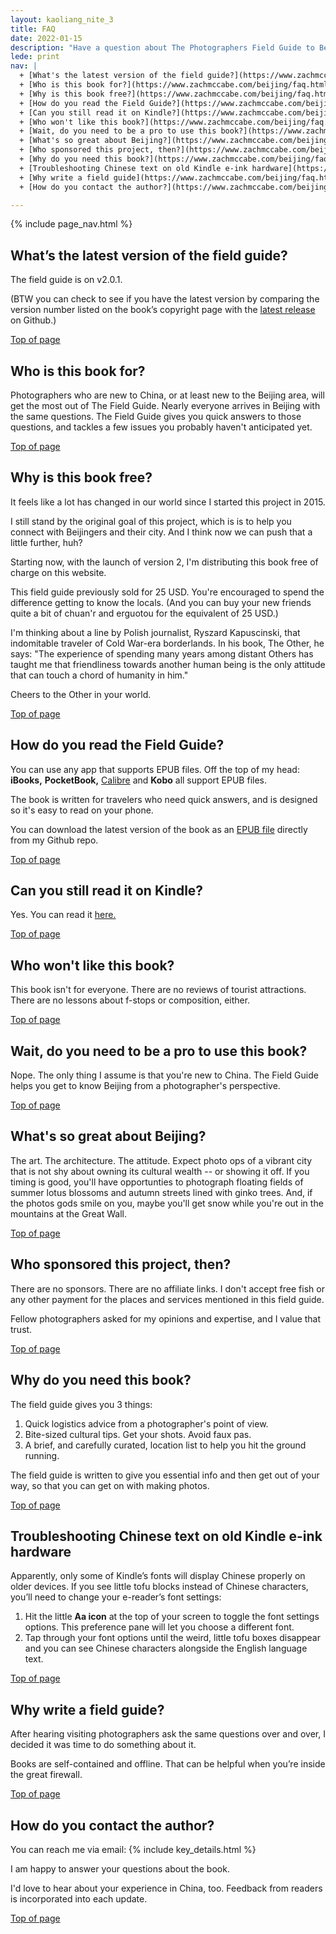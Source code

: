 ```yaml
---
layout: kaoliang_nite_3
title: FAQ
date: 2022-01-15
description: "Have a question about The Photographers Field Guide to Beijing? I'll do my best to answer you here. Read on."
lede: print
nav: |
  + [What's the latest version of the field guide?](https://www.zachmccabe.com/beijing/faq.html#whats-the-latest-version-of-the-field-guide)
  + [Who is this book for?](https://www.zachmccabe.com/beijing/faq.html#who-is-this-book-for)
  + [Why is this book free?](https://www.zachmccabe.com/beijing/faq.html#why-is-this-book-free)
  + [How do you read the Field Guide?](https://www.zachmccabe.com/beijing/faq.html#how-do-you-read-the-field-guide)
  + [Can you still read it on Kindle?](https://www.zachmccabe.com/beijing/faq.html#can-you-still-read-it-on-kindle)
  + [Who won't like this book?](https://www.zachmccabe.com/beijing/faq.html#who-wont-like-this-book)
  + [Wait, do you need to be a pro to use this book?](https://www.zachmccabe.com/beijing/faq.html#wait-do-you-need-to-be-a-pro-to-use-this-book)
  + [What's so great about Beijing?](https://www.zachmccabe.com/beijing/faq.html#whats-so-great-about-beijing)
  + [Who sponsored this project, then?](https://www.zachmccabe.com/beijing/faq.html#who-sponsored-this-project-then)
  + [Why do you need this book?](https://www.zachmccabe.com/beijing/faq.html#why-do-you-need-this-book)
  + [Troubleshooting Chinese text on old Kindle e-ink hardware](https://www.zachmccabe.com/beijing/faq.html#troubleshooting-chinese-text-on-old-kindle-e-ink-hardware)
  + [Why write a field guide](https://www.zachmccabe.com/beijing/faq.html#why-write-a-field-guide)
  + [How do you contact the author?](https://www.zachmccabe.com/beijing/faq.html#how-do-you-contact-the-author)

---
```



{% include page_nav.html %}


## What’s the latest version of the field guide?

The field guide is on v2.0.1.

(BTW you can check to see if you have the latest version by comparing the version number listed on the book’s copyright page with the [latest release](https://github.com/zachmccabe/beijing/releases/latest) on Github.)

<a href="#" title="Top of page" >Top of page</a>



## Who is this book for?

Photographers who are new to China, or at least new to the Beijing area, will get the most out of The Field Guide. Nearly everyone arrives in Beijing with the same questions. The Field Guide gives you quick answers to those questions, and tackles a few issues you probably haven't anticipated yet.

<a href="#" title="Top of page" >Top of page</a>



## Why is this book free?

It feels like a lot has changed in our world since I started this project in 2015.

I still stand by the original goal of this project, which is is to help you connect with Beijingers and their city. And I think now we can push that a little further, huh?

Starting now, with the launch of version 2, I'm distributing this book free of charge on this website.

This field guide previously sold for 25 USD. You're encouraged to spend the difference getting to know the locals. (And you can buy your new friends quite a bit of chuan'r and erguotou for the equivalent of 25 USD.)

I'm thinking about a line by Polish journalist, Ryszard Kapuscinski, that indomitable traveler of Cold War-era borderlands. In his book, The Other, he says: "The experience of spending many years among distant Others has taught me that friendliness towards another human being is the only attitude that can touch a chord of humanity in him."

Cheers to the Other in your world.

<a href="#" title="Top of page" >Top of page</a>



## How do you read the Field Guide?

You can use any app that supports EPUB files. Off the top of my head: **iBooks,** **PocketBook,** [Calibre](https://calibre-ebook.com/) and **Kobo** all support EPUB files.

The book is written for travelers who need quick answers, and is designed so it's easy to read on your phone.

You can download the latest version of the book as an [EPUB file] directly from my Github repo.

[EPUB file]: https://github.com/zachmccabe/beijing/releases/latest

<a href="#" title="Top of page" >Top of page</a>



## Can you still read it on Kindle?

Yes. You can read it [here.](https://www.amazon.com/Photographers-Field-Guide-Beijing-McCabe-ebook/dp/B072FVKP45/)

<a href="#" title="Top of page" >Top of page</a>



## Who won't like this book?

This book isn't for everyone. There are no reviews of tourist attractions. There are no lessons about f-stops or composition, either.

<a href="#" title="Top of page" >Top of page</a>



## Wait, do you need to be a pro to use this book?

Nope. The only thing I assume is that you're new to China. The Field Guide helps you get to know Beijing from a photographer's perspective.

<a href="#" title="Top of page" >Top of page</a>



## What's so great about Beijing?

The art. The architecture. The attitude. Expect photo ops of a vibrant city that is not shy about owning its cultural wealth -- or showing it off. If you timing is good, you'll have opportunties to photograph floating fields of summer lotus blossoms and autumn streets lined with ginko trees. And, if the photos gods smile on you, maybe you'll get snow while you're out in the mountains at the Great Wall.

<a href="#" title="Top of page" >Top of page</a>



## Who sponsored this project, then?

There are no sponsors. There are no affiliate links. I don't accept free fish or any other payment for the places and services mentioned in this field guide.

Fellow photographers asked for my opinions and expertise, and I value that trust.

<a href="#" title="Top of page" >Top of page</a>



## Why do you need this book?

The field guide gives you 3 things:

1. Quick logistics advice from a photographer's point of view.
2. Bite-sized cultural tips. Get your shots. Avoid faux pas.
3. A brief, and carefully curated, location list to help you hit the ground running.

The field guide is written to give you essential info and then get out of your way, so that you can get on with making photos.

<a href="#" title="Top of page" >Top of page</a>



## Troubleshooting Chinese text on old Kindle e-ink hardware

Apparently, only some of Kindle’s fonts will display Chinese properly on older devices. If you see little tofu blocks instead of Chinese characters, you’ll need to change your e-reader’s font settings:

 1. Hit the little **Aa icon** at the top of your screen to toggle the font settings options. This preference pane will let you choose a different font.
 2. Tap through your font options until the weird, little tofu boxes disappear and you can see Chinese characters alongside the English language text.

<a href="#" title="Top of page" >Top of page</a>



## Why write a field guide?

After hearing visiting photographers ask the same questions over and over, I decided it was time to do something about it. 

Books are self-contained and offline. That can be helpful when you’re inside the great firewall.

<a href="#" title="Top of page" >Top of page</a>



## How do you contact the author?

You can reach me via email: {% include key_details.html %}

I am happy to answer your questions about the book.

I'd love to hear about your experience in China, too. Feedback from readers is incorporated into each update.

<a href="#" title="Top of page" >Top of page</a>
